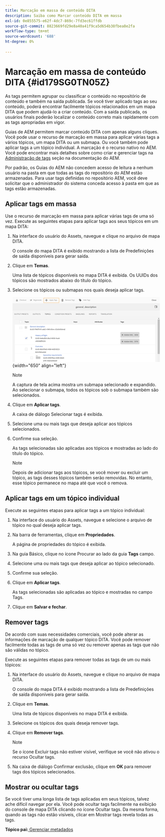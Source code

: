 ```yaml
---
title: Marcação em massa de conteúdo DITA
description: Saiba como Marcar conteúdo DITA em massa
exl-id: 0e855575-e62f-4dc7-869c-7fd3ec61ffdb
source-git-commit: 8823669fd29e8a40a41f9ca5d654b38fbea8e2fa
workflow-type: tm+mt
source-wordcount: '688'
ht-degree: 0%

---
```


# Marcação em massa de conteúdo DITA {#id179SG0TN05Z}

As tags permitem agrupar ou classificar o conteúdo no repositório de conteúdo e também na saída publicada. Se você tiver aplicado tags ao seu conteúdo, poderá encontrar facilmente tópicos relacionados em um mapa DITA que podem ajudá-lo a criar conteúdo. Com a saída publicada, os usuários finais poderão localizar o conteúdo correto mais rapidamente com as tags apropriadas em vigor.

Guias de AEM permitem marcar conteúdo DITA com apenas alguns cliques. Você pode usar o recurso de marcação em massa para aplicar várias tags a vários tópicos, um mapa DITA ou um submapa. Ou você também pode aplicar tags a um tópico individual. A marcação é o recurso nativo no AEM. Você pode encontrar mais detalhes sobre como criar e gerenciar tags na [Administração de tags](https://experienceleague.adobe.com/docs/experience-manager-cloud-service/sites/authoring/features/tags.html?lang=en) seção na documentação do AEM.

Por padrão, os Guias do AEM não concedem acesso de leitura a nenhum usuário na pasta em que todas as tags do repositório do AEM estão armazenadas. Para usar tags definidas no repositório AEM, você deve solicitar que o administrador do sistema conceda acesso à pasta em que as tags estão armazenadas.

## Aplicar tags em massa

Use o recurso de marcação em massa para aplicar várias tags de uma só vez. Execute as seguintes etapas para aplicar tags aos seus tópicos em um mapa DITA:

1. Na interface do usuário do Assets, navegue e clique no arquivo de mapa DITA.

   O console do mapa DITA é exibido mostrando a lista de Predefinições de saída disponíveis para gerar saída.

1. Clique em **Temas**.

   Uma lista de tópicos disponíveis no mapa DITA é exibida. Os UUIDs dos tópicos são mostrados abaixo do título do tópico.

1. Selecione os tópicos ou submapas nos quais deseja aplicar tags.

   ![](images/apply-tags-uuid.png){width="650" align="left"}


   >[!NOTE]
   >
   > A captura de tela acima mostra um submapa selecionado e expandido. Ao selecionar o submapa, todos os tópicos sob o submapa também são selecionados.

1. Clique em **Aplicar tags**.

   A caixa de diálogo Selecionar tags é exibida.

1. Selecione uma ou mais tags que deseja aplicar aos tópicos selecionados.

1. Confirme sua seleção.

   As tags selecionadas são aplicadas aos tópicos e mostradas ao lado do título do tópico.

   >[!NOTE]
   >
   > Depois de adicionar tags aos tópicos, se você mover ou excluir um tópico, as tags desses tópicos também serão removidas. No entanto, esse tópico permanece no mapa até que você o remova.


## Aplicar tags em um tópico individual

Execute as seguintes etapas para aplicar tags a um tópico individual:

1. Na interface do usuário do Assets, navegue e selecione o arquivo de tópico no qual deseja aplicar tags.

1. Na barra de ferramentas, clique em **Propriedades**.

   A página de propriedades do tópico é exibida.

1. Na guia Básico, clique no ícone Procurar ao lado da guia **Tags** campo.

1. Selecione uma ou mais tags que deseja aplicar ao tópico selecionado.

1. Confirme sua seleção.

1. Clique em **Aplicar tags**.

   As tags selecionadas são aplicadas ao tópico e mostradas no campo Tags.

1. Clique em **Salvar e fechar**.


## Remover tags

De acordo com suas necessidades comerciais, você pode alterar as informações de marcação de qualquer tópico DITA. Você pode remover facilmente todas as tags de uma só vez ou remover apenas as tags que não são válidas no tópico.

Execute as seguintes etapas para remover todas as tags de um ou mais tópicos:

1. Na interface do usuário do Assets, navegue e clique no arquivo de mapa DITA.

   O console do mapa DITA é exibido mostrando a lista de Predefinições de saída disponíveis para gerar saída.

1. Clique em **Temas**.

   Uma lista de tópicos disponíveis no mapa DITA é exibida.

1. Selecione os tópicos dos quais deseja remover tags.

1. Clique em **Remover tags**.

   >[!NOTE]
   >
   > Se o ícone Excluir tags não estiver visível, verifique se você não ativou o recurso Ocultar tags.

1. Na caixa de diálogo Confirmar exclusão, clique em **OK** para remover tags dos tópicos selecionados.


## Mostrar ou ocultar tags

Se você tiver uma longa lista de tags aplicadas em seus tópicos, talvez ache difícil navegar por ela. Você pode ocultar tags facilmente na exibição do console de mapa DITA clicando no ícone Ocultar tags. Da mesma forma, quando as tags não estão visíveis, clicar em Mostrar tags revela todas as tags.

**Tópico pai:**[ Gerenciar metadados](manage-metadata.md)
